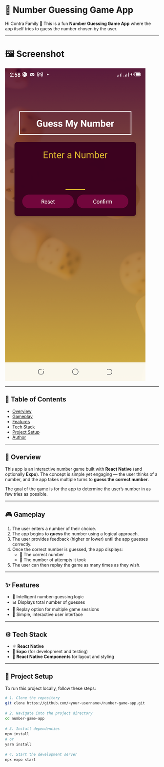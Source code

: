 # 🔢 Number Guessing Game App

Hi Contra Family 👋
This is a fun **Number Guessing Game App** where the app itself tries to guess the number chosen by the user.

---

# 🖼️ Screenshot

![Screenshot](./number-game.png)

---

## 🧭 Table of Contents

-   [Overview](#overview)
-   [Gameplay](#gameplay)
-   [Features](#features)
-   [Tech Stack](#tech-stack)
-   [Project Setup](#project-setup)
-   [Author](#author)

---

## 📖 Overview

This app is an interactive number game built with **React Native** (and optionally **Expo**).
The concept is simple yet engaging — the user thinks of a number, and the app takes multiple turns to **guess the
correct number**.

The goal of the game is for the app to determine the user’s number in as few tries as possible.

---

## 🎮 Gameplay

1. The user enters a number of their choice.
2. The app begins to **guess** the number using a logical approach.
3. The user provides feedback (higher or lower) until the app guesses correctly.
4. Once the correct number is guessed, the app displays:
    - 🎯 The correct number
    - 🔁 The number of attempts it took
5. The user can then replay the game as many times as they wish.

---

## ✨ Features

-   🧠 Intelligent number-guessing logic
-   📊 Displays total number of guesses
-   🔁 Replay option for multiple game sessions
-   📱 Simple, interactive user interface

---

## ⚙️ Tech Stack

-   ⚛️ **React Native**
-   🚀 **Expo** (for development and testing)
-   🎨 **React Native Components** for layout and styling

---

## 🚀 Project Setup

To run this project locally, follow these steps:

```bash
# 1. Clone the repository
git clone https://github.com/<your-username>/number-game-app.git

# 2. Navigate into the project directory
cd number-game-app

# 3. Install dependencies
npm install
# or
yarn install

# 4. Start the development server
npx expo start
```
